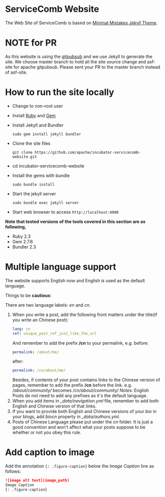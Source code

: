 # ServiceComb Website
The Web Site of ServiceComb is based on [Minimal Mistakes Jekyll Theme](https://mmistakes.github.io/minimal-mistakes/).



# NOTE for PR
As this website is using the [gitpubsub](https://www.apache.org/dev/project-site.html) and we use Jekyll to generate the site.
We choose master branch to hold all the site source change and asf-site for apache gitpubsub.
Please sent your PR to the master branch instead of asf-site.

# How to run the site locally   
*  Change to non-root user  

*  Install [Ruby](https://www.ruby-lang.org/en/downloads/) and [Gem](https://rubygems.org/)   

*  Install Jekyll and Bundler   

   `sudo gem install jekyll bundler`  

*  Clone the site files

   `git clone https://github.com/apache/incubator-servicecomb-website.git`

* cd incubator-servicecomb-website

*  Install the gems with bundle

   `sudo bundle install`

*  Start the jekyll server

   `sudo bundle exec jekyll server`

*  Start web browser to access `http://localhost:4000`   

**Note that tested versions of the tools covered in this section are as following,**    

*  Ruby 2.3  
*  Gem 2.7.6   
*  Bundler 2.3   

# Multiple language support
The website supports English now and English is used as the default language.

Things to be **cautious**:

There are two language labels: *en* and *cn*.

1. When you write a post, add the following front matters under the title(if you write an Chinese post):
   ```yml
   lang: cn
   ref: unique_post_ref_just_like_the_url
   ```
   And remember to add the prefix **/cn** to your permalink, e.g.
   before:
   ```yml
   permalink: /about/me/
   ```
   after:    
   ```yml
   permalink: /cn/about/me/
   ```
   Besides, if contents of your post contains links to the Chinese version of pages, remember to add the
   prefix **/cn** before the link. e.g. */about/community/* becomes */cn/about/community/*
   *Notes*: English Posts do not need to add any prefixes as it's the default language.
2. When you add items in *_data/navigation.yml* file, remember to add both English and Chinese version of that links.
3. If you want to provide both English and Chinese versions of your *bio* in your blogs, add *biocn* property in *_data/authors.yml*.
4. Posts of Chinese Language please put under the *cn* folder. It is just a good convention and won't affect what your posts suppose to be whether or not you obey this rule.

# Add caption to image
Add the annotation `{: .figure-caption}` below the *Image Caption* line as follows:
```markdown
![image alt text](image_path)
Image Caption
{: .figure-caption}
```
